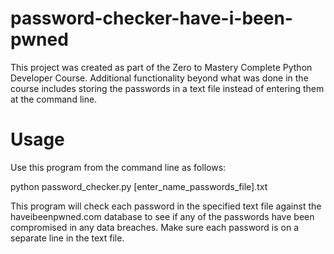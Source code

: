 # password-checker-have-i-been-pwned

This project was created as part of the Zero to Mastery Complete Python Developer Course. Additional functionality beyond what was done in the course includes storing the passwords in a text file instead of entering them at the command line.


# Usage

Use this program from the command line as follows:

python password_checker.py [enter_name_passwords_file].txt

This program will check each password in the specified text file against the haveibeenpwned.com database to see if any of the passwords have been compromised in any data breaches. Make sure each password is on a separate line in the text file.
